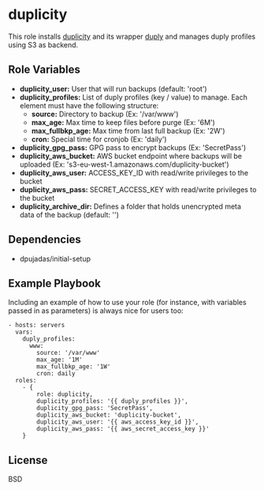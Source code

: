 duplicity
=========

This role installs [duplicity](http://duplicity.nongnu.org/) and its wrapper [duply](http://duply.net/) and manages duply profiles using S3 as backend.

Role Variables
--------------

* **duplicity_user:** User that will run backups (default: 'root')
* **duplicity_profiles:** List of duply profiles (key / value) to manage. Each element must have the following structure:
  * **source:** Directory to backup (Ex: '/var/www')
  * **max_age:** Max time to keep files before purge (Ex: '6M')
  * **max_fullbkp_age:** Max time from last full backup (Ex: '2W')
  * **cron:** Special time for cronjob (Ex: 'daily')
* **duplicity_gpg_pass:** GPG pass to encrypt backups (Ex: 'SecretPass')
* **duplicity_aws_bucket:** AWS bucket endpoint where backups will be uploaded (Ex: 's3-eu-west-1.amazonaws.com/duplicity-bucket')
* **duplicity_aws_user:** ACCESS_KEY_ID with read/write privileges to the bucket
* **duplicity_aws_pass:** SECRET_ACCESS_KEY with read/write privileges to the bucket
* **duplicity_archive_dir:** Defines a folder that holds unencrypted meta data of the backup (default: '')

Dependencies
------------

* dpujadas/initial-setup

Example Playbook
----------------

Including an example of how to use your role (for instance, with variables passed in as parameters) is always nice for users too:

    - hosts: servers
      vars:
        duply_profiles:
          www:
            source: '/var/www'
            max_age: '1M'
            max_fullbkp_age: '1W'
            cron: daily
      roles:
        - {
            role: duplicity,
            duplicity_profiles: '{{ duply_profiles }}',
            duplicity_gpg_pass: 'SecretPass',
            duplicity_aws_bucket: 'duplicity-bucket',
            duplicity_aws_user: '{{ aws_access_key_id }}',
            duplicity_aws_pass: '{{ aws_secret_access_key }}'
        }

License
-------

BSD
